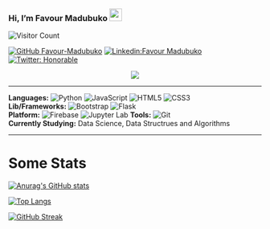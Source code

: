 ###  Hi, I’m Favour Madubuko <img src="https://media.giphy.com/media/hvRJCLFzcasrR4ia7z/giphy.gif" width="25px">

![Visitor Count](https://profile-counter.glitch.me/Favour-Madubuko/count.svg)

[![GitHub Favour-Madubuko](https://img.shields.io/github/followers/Favour-Madubuko?label=follow&style=social)](https://github.com/Favour-Madubuko)
[![Linkedin:Favour Madubuko ](https://img.shields.io/badge/Favour%20-%20Madubuko-blue?style=flat-square&logo=Linkedin&logoColor=white&link=https://www.linkedin.com/in/favour-madubuko/)](https://www.linkedin.com/in/favour-madubuko/)
[![Twitter: Honorable](https://img.shields.io/twitter/follow/madehonorable?style=social)](https://twitter.com/madehonorable)
 
<p align="center">
<img src="https://readme-typing-svg.herokuapp.com?font=monospace&color=00ffd2&size=18&duration=7000&center=false&width=600&vCenter=true&lines=I+am+an+avid+learner!;I+love+to+solve+computing+problems+using+code.;I+have+a+high+interest+in+Data+science+&+Software+Engineering.">
</p>

-----


**Languages:** ![Python](https://img.shields.io/badge/python-3670A0?style=flat&logo=python&logoColor=ffdd54) ![JavaScript](https://img.shields.io/badge/Javascript-%23323330.svg?style=flat&logo=javascript&logoColor=%23F7DF1E) ![HTML5](https://img.shields.io/badge/HTML5-%23E34F26.svg?style=flat&logo=html5&logoColor=white) ![CSS3](https://img.shields.io/badge/CSS3-%231572B6.svg?style=flat&logo=css3&logoColor=white) \
**Lib/Frameworks:** ![Bootstrap](https://img.shields.io/badge/Bootstrap-563D7C?flat&logo=bootstrap&logoColor=white) ![Flask](https://img.shields.io/badge/Flask-000000?flat&logo=flask&logoColor=white) \
**Platform:** ![Firebase](https://img.shields.io/badge/firebase-%23039BE5.svg?style=flat&logo=firebase) ![Jupyter Lab](https://img.shields.io/badge/jupyterlab-%23039BE5.svg?style=flat&logo=jupyterlab) 
**Tools:** ![Git](https://img.shields.io/badge/git-%23F05033.svg?style=flat&logo=git&logoColor=white) \
**Currently Studying:** Data Science, Data Structrues and Algorithms

-----

# Some Stats

[![Anurag's GitHub stats](https://github-readme-stats.vercel.app/api?username=Favour-Madubuko&count_private=true&show_icons=true&theme=onedark)](https://github.com/anuraghazra/github-readme-stats)

[![Top Langs](https://github-readme-stats.vercel.app/api/top-langs/?username=Favour-Madubuko&layout=compact&langs_count=8)](https://github.com/anuraghazra/github-readme-stats)

[![GitHub Streak](https://github-readme-streak-stats.herokuapp.com?user=Favour-Madubuko&theme=neon-dark&hide_border=true&date_format=M%20j%5B%2C%20Y%5D)](https://git.io/streak-stats)
